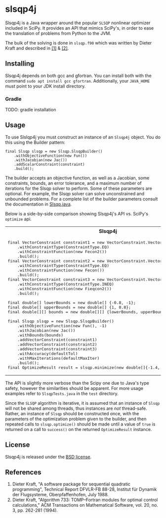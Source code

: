 # slsqp4j

Slsqp4j is a Java wrapper around the popular `SLSQP` nonlinear optimizer included in SciPy. It provides an API that mimics SciPy's, in order to ease the translation of problems from Python to the JVM. 

The bulk of the solving is done in `slsqp.f90` which was written by Dieter Kraft and described in <a href="#ref1">[1]</a> 
& <a href="#ref2">[2]</a>. 

## Installing
Slsqp4j depends on both gcc and gfortran. 
You can install both with the command `sudo apt install gcc gfortran`. Additionally, your `JAVA_HOME`  must point to your JDK install directory. 

### Gradle
TODO: gradle installation

## Usage
To use Slslqp4j you must construct an instance of an `Slsqp4j` object. You do this using the Builder pattern:
```
final Slsqp slsqp = new Slsqp.SlsqpBuilder()
    .withObjectiveFunction(new Fun())
    .withJacobian(new Jac())
    .addScalarConstraint(constraint)
    .build();
```

The builder accepts an objective function, as well as a Jacobian, some constraints, bounds, an error tolerance, and a maximum number
of iterations for the Slsqp solver to perform. Some of these parameters are optional. For example, the Slsqp solver can 
solve unconstrained and unbounded problems. For a complete list of the builder parameters consult the documentation in 
[Slsqp.java](./slsqp4j/src/main/java/slsqp4j/optimize/Slsqp.java).

Below is a side-by-side comparison showing Slsqp4j's API vs. SciPy's `optimize` api.
<table>
<tr>
<th>
Slsqp4j
</th>
<th>
SciPy
</th>
</tr>

<tr>
<td>
<pre>
final VectorConstraint constraint1 = new VectorConstraint.VectorConstraintBuilder()
    .withConstraintType(ConstraintType.EQ)
    .withConstraintFunction(new Fecon2())
    .build();
final VectorConstraint constraint2 = new VectorConstraint.VectorConstraintBuilder()
    .withConstraintType(ConstraintType.EQ)
    .withConstraintFunction(new Fecon())
    .build();
final VectorConstraint constraint3 = new VectorConstraint.VectorConstraintBuilder()
    .withConstraintType(ConstraintType.INEQ)
    .withConstraintFunction(new Fieqcon2())
    .build();<br>
final double[] lowerBounds = new double[] {-0.8, -1};
final double[] upperBounds = new double[] {1, 0.8};
final double[][] bounds = new double[][] {lowerBounds, upperBounds};<br>
final Slsqp slsqp = new Slsqp.SlsqpBuilder()
    .withObjectiveFunction(new Fun(), -1)
    .withJacobian(new Jac())
    .withBounds(bounds)
    .addVectorConstraint(constraint1)
    .addVectorConstraint(constraint2)
    .addVectorConstraint(constraint3)
    .withAccuracy(defaultTol)
    .withMaxIterations(defaultMaxIter)
    .build();
final OptimizeResult result = slsqp.minimize(new double[]{-1.4, 0.9});
</pre>
</td>
<td>
<pre>
constraints = [
    {'type': 'eq', 'fun': self.f_eqcon2},
    {'type': 'eq', 'fun': self.f_eqcon},
    {'type': 'ineq', 'fun': self.f_ieqcon2},
] 
res = minimize(self.fun, [-1.4, 0.9], method='SLSQP',
       jac=self.jac, args=(-1.0, ),
       bounds=[(-0.8, 1.), (-1, 0.8)])

</pre>
</td>
</tr>
</table>

The API is slightly more verbose than the Scipy one due to Java's type safety, however the similarities should be apparent. 
For more usage examples refer to `SlsqpTests.java` in the `test` directory.

Since the `SLSQP` algorithm is iterative, it is assumed that an instance of `Slsqp` will not be shared among threads, thus instances are *not* thread-safe. Rather, an instance of `Slsqp` should be constructed once, with the parameters of the optimization problem given to the builder, and then repeated calls to `slsqp.optimize()` should be made until a value of `true` is returned on a call to `success()` on the returned `OptimizeResult` instance.

## License
Slsqp4j is released under the [BSD license](https://github.com/skew-markets/slsqp4j/blob/master/LICENSE.txt).

## References
<ol>
<li id="ref1">Dieter Kraft, "A software package for sequential quadratic
programming", Technical Report DFVLR-FB 88-28, Institut für
Dynamik der Flugsysteme, Oberpfaffenhofen, July 1988.</li>

<li id="ref2">Dieter Kraft, "Algorithm 733: TOMP–Fortran modules for optimal
control calculations," ACM Transactions on Mathematical Software,
vol. 20, no. 3, pp. 262-281 (1994).</li>
</ol>
